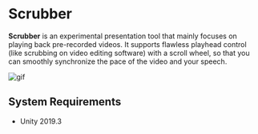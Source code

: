 Scrubber
========

**Scrubber** is an experimental presentation tool that mainly focuses on
playing back pre-recorded videos. It supports flawless playhead control (like
scrubbing on video editing software) with a scroll wheel, so that you can
smoothly synchronize the pace of the video and your speech.

![gif](https://i.imgur.com/QWFgbum.gif)

System Requirements
-------------------

- Unity 2019.3
